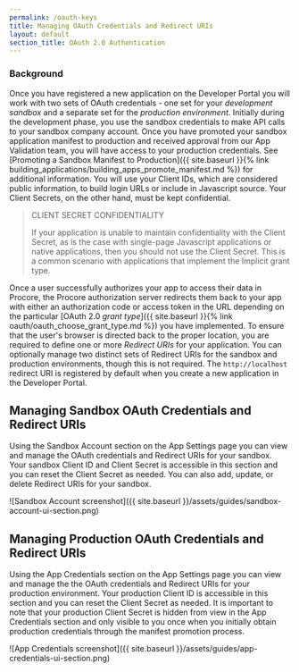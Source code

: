 ```yaml
---
permalink: /oauth-keys
title: Managing OAuth Credentials and Redirect URIs
layout: default
section_title: OAuth 2.0 Authentication
---
```


### Background

Once you have registered a new application on the Developer Portal you will work with two sets of OAuth credentials - one set for your _development sandbox_ and a separate set for the _production environment_.
Initially during the development phase, you use the sandbox credentials to make API calls to your sandbox company account.
Once you have promoted your sandbox application manifest to production and received approval from our App Validation team, you will have access to your production credentials.
See [Promoting a Sandbox Manifest to Production]({{ site.baseurl }}{% link building_applications/building_apps_promote_manifest.md %}) for additional information.
You will use your Client IDs, which are considered public information, to build login URLs or include in Javascript source.
Your Client Secrets, on the other hand, must be kept confidential.

> CLIENT SECRET CONFIDENTIALITY
>
> If your application is unable to maintain confidentiality with the Client Secret, as is the case with single-page Javascript applications or native applications, then you should not use the Client Secret. This is a common scenario with applications that implement the Implicit grant type.

Once a user successfully authorizes your app to access their data in Procore, the Procore authorization server redirects them back to your app with either an authorization code or access token in the URL depending on the particular [OAuth 2.0 _grant type_]({{ site.baseurl }}{% link oauth/oauth_choose_grant_type.md %}) you have implemented.
To ensure that the user's browser is directed back to the proper location, you are required to define one or more _Redirect URIs_ for your application.
You can optionally manage two distinct sets of Redirect URIs for the sandbox and production environments, though this is not required.
The `http://localhost` redirect URI is registered by default when you create a new application in the Developer Portal.

## Managing Sandbox OAuth Credentials and Redirect URIs

Using the Sandbox Account section on the App Settings page you can view and manage the OAuth credentials and Redirect URIs for your sandbox.
Your sandbox Client ID and Client Secret is accessible in this section and you can reset the Client Secret as needed.
You can also add, update, or delete Redirect URIs for your sandbox.

![Sandbox Account screenshot]({{ site.baseurl }}/assets/guides/sandbox-account-ui-section.png)

## Managing Production OAuth Credentials and Redirect URIs

Using the App Credentials section on the App Settings page you can view and manage the the OAuth credentials and Redirect URIs for your production environment.
Your production Client ID is accessible in this section and you can reset the Client Secret as needed.
It is important to note that your production Client Secret is hidden from view in the App Credentials section and only visible to you once when you initially obtain production credentials through the manifest promotion process.

![App Credentials screenshot]({{ site.baseurl }}/assets/guides/app-credentials-ui-section.png)